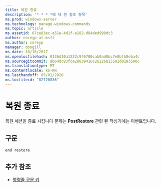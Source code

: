 ```yaml
---
title: 복원 종료
description: '* * * *에 대 한 참조 항목'
ms.prod: windows-server
ms.technology: manage-windows-commands
ms.topic: article
ms.assetid: 67ce83ec-a51e-4d1f-a182-d84ded999dc3
author: coreyp-at-msft
ms.author: coreyp
manager: dongill
ms.date: 10/16/2017
ms.openlocfilehash: 0136d10a1332c9f6700cab0ad8bc7e0bfb8eba4c
ms.sourcegitcommit: ab64dc83fca28039416c26226815502d0193500c
ms.translationtype: MT
ms.contentlocale: ko-KR
ms.lasthandoff: 05/01/2020
ms.locfileid: "82720836"
---
```

# <a name="end-restore"></a>복원 종료



복원 세션을 종료 시킵니다 문제는 **PostRestore** 관련 된 작성기에는 이벤트입니다.

## <a name="syntax"></a>구문

```
end restore
```

## <a name="additional-references"></a>추가 참조

- [명령줄 구문 키](command-line-syntax-key.md)